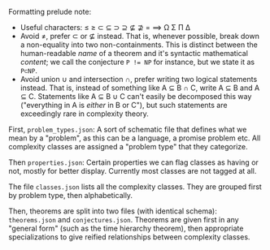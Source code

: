 Formatting prelude note:
 * Useful characters: ≤ ≥ ⊂ ⊆ ⊃ ⊇ ⊈ ⊉ = ⟹ Ω Σ Π Δ
 * Avoid ≠, prefer ⊂ or ⊈ instead. That is, whenever possible, break down a non-equality into two non-containments. This is distinct between the human-readable _name_ of a theorem and it's syntactic mathematical _content_; we call the conjecture `P != NP` for instance, but we state it as `P⊂NP`.
 * Avoid union ∪ and intersection ∩, prefer writing two logical statements instead. That is, instead of something like A ⊆ B ∩ C, write A ⊆ B and A ⊆ C. Statements like A ⊆ B ∪ C can't easily be decomposed this way ("everything in A is *either* in B or C"), but such statements are exceedingly rare in complexity theory.

First, `problem_types.json`: A sort of schematic file that defines what we mean by a "problem", as this can be a language, a promise problem etc. All complexity classes are assigned a "problem type" that they categorize.

Then `properties.json`: Certain properties we can flag classes as having or not, mostly for better display. Currently most classes are not tagged at all.

The file `classes.json` lists all the complexity classes. They are grouped first by problem type, then alphabetically.

Then, theorems are split into two files (with identical schema): `theorems.json` and `conjectures.json`. Theorems are given first in any "general form" (such as the time hierarchy theorem), then appropriate specializations to give reified relationships between complexity classes.